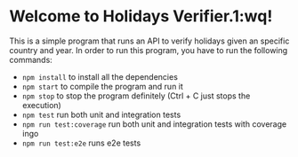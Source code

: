 # Welcome to Holidays Verifier.1:wq!

This is a simple program that runs an API to verify holidays given an specific country and year.
In order to run this program, you have to run the following commands:
- `npm install` to install all the dependencies
- `npm start` to compile the program and run it
- `npm stop` to stop the program definitely (Ctrl  + C just stops the execution)
- `npm test` run both unit and integration tests
- `npm run test:coverage` run both unit and integration tests with coverage ingo 
- `npm run test:e2e` runs e2e tests
